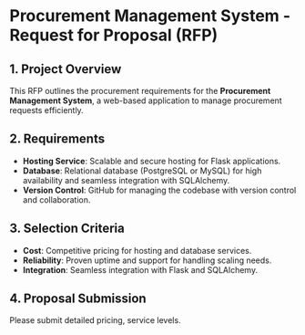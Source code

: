 # Procurement Management System - Request for Proposal (RFP)

## 1. Project Overview
This RFP outlines the procurement requirements for the **Procurement Management System**, a web-based application to manage procurement requests efficiently.

## 2. Requirements
- **Hosting Service**: Scalable and secure hosting for Flask applications.
- **Database**: Relational database (PostgreSQL or MySQL) for high availability and seamless integration with SQLAlchemy.
- **Version Control**: GitHub for managing the codebase with version control and collaboration.

## 3. Selection Criteria
- **Cost**: Competitive pricing for hosting and database services.
- **Reliability**: Proven uptime and support for handling scaling needs.
- **Integration**: Seamless integration with Flask and SQLAlchemy.

## 4. Proposal Submission
Please submit detailed pricing, service levels.
